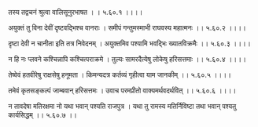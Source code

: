 तस्य तद्वचनं श्रुत्वा वालिसूनुरभाषत ।
। ५.६०.१ ।।।।

अयुक्तं तु विना देवीं दृष्टवद्भिश्च वानराः ।
समीपं गन्तुमस्माभी राघवस्य महात्मनः ।। ५.६०.२ ।।।।

दृष्टा देवी न चानीता इति तत्र निवेदनम् ।
अयुक्तमिव पश्यामि भवद्भिः ख्यातविक्रमैः ।। ५.६०.३ ।।।।

न हि नः प्लवने कश्चिन्नापि कश्चित्पराक्रमे ।
तुल्यः सामरदैत्येषु लोकेषु हरिसत्तमाः ।। ५.६०.४ ।।।।

तेष्वेवं हतवीरेषु राक्षसेषु हनूमता ।
किमन्यदत्र कर्तव्यं गृहीत्वा याम जानकीम् ।। ५.६०.५ ।।।।

तमेवं कृतसङ्कल्पं जाम्बवान् हरिसत्तमः ।
उवाच परमप्रीतो वाक्यमर्थवदर्थवित् ।। ५.६०.६ ।।।।

न तावदेषा मतिरक्षमा नो यथा भवान् पश्यति राजपुत्र ।
यथा तु रामस्य मतिर्निविष्टा तथा भवान् पश्यतु कार्यसिद्धम् ।। ५.६०.७ ।।

